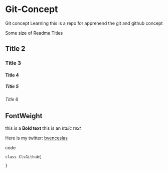 # Git-Concept

Git concept Learning
this is a repo for apprehend the git and github concept

Some size of Readme Titles

## Title 2

### Title 3

#### Title 4

##### Title 5

###### Title 6


## FontWeight

this is a **Bold text**
this is an *Italic text*


Here is my twitter: [bvenceslas](http://www.twitter.com/bvenceslas)

code
```
class ClsGithub{
    
}
```